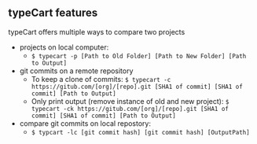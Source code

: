## typeCart features
typeCart offers multiple ways to compare two projects
- projects on local computer:
    * `$ typecart -p [Path to Old Folder] [Path to New Folder] [Path to Output]`
- git commits on a remote repository
    * To keep a clone of commits:
    `$ typecart -c https://gitub.com/[org]/[repo].git [SHA1 of commit] [SHA1 of commit] [Path to Output]`
    * Only print output (remove instance of old and new project):
    `$ typecart -ck https://gitub.com/[org]/[repo].git [SHA1 of commit] [SHA1 of commit] [Path to Output]`
- compare git commits on local repostory:
    * `$ typcart -lc [git commit hash] [git commit hash] [OutputPath]`